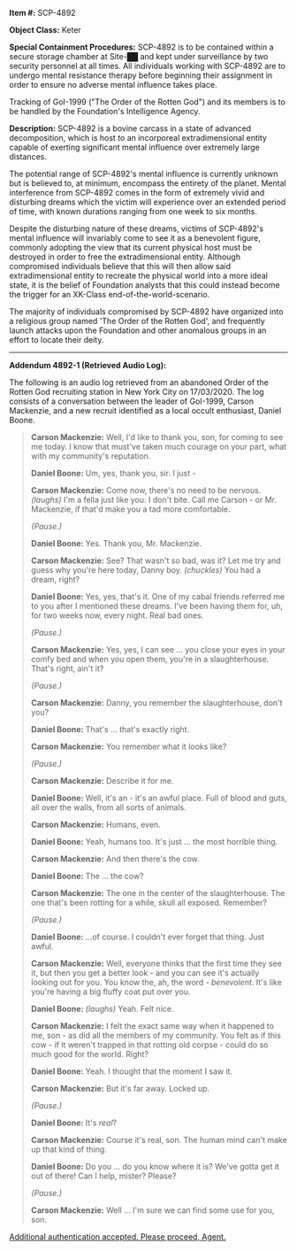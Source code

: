 **Item #:** SCP-4892

**Object Class:** Keter

**Special Containment Procedures:** SCP-4892 is to be contained within a secure storage chamber at Site-██ and kept under surveillance by two security personnel at all times. All individuals working with SCP-4892 are to undergo mental resistance therapy before beginning their assignment in order to ensure no adverse mental influence takes place.

Tracking of GoI-1999 ("The Order of the Rotten God") and its members is to be handled by the Foundation's Intelligence Agency.

**Description:** SCP-4892 is a bovine carcass in a state of advanced decomposition, which is host to an incorporeal extradimensional entity capable of exerting significant mental influence over extremely large distances.

The potential range of SCP-4892's mental influence is currently unknown but is believed to, at minimum, encompass the entirety of the planet. Mental interference from SCP-4892 comes in the form of extremely vivid and disturbing dreams which the victim will experience over an extended period of time, with known durations ranging from one week to six months.

Despite the disturbing nature of these dreams, victims of SCP-4892's mental influence will invariably come to see it as a benevolent figure, commonly adopting the view that its current physical host must be destroyed in order to free the extradimensional entity. Although compromised individuals believe that this will then allow said extradimensional entity to recreate the physical world into a more ideal state, it is the belief of Foundation analysts that this could instead become the trigger for an XK-Class end-of-the-world-scenario.

The majority of individuals compromised by SCP-4892 have organized into a religious group named 'The Order of the Rotten God', and frequently launch attacks upon the Foundation and other anomalous groups in an effort to locate their deity.

* * *

**Addendum 4892-1 (Retrieved Audio Log):**

The following is an audio log retrieved from an abandoned Order of the Rotten God recruiting station in New York City on 17/03/2020. The log consists of a conversation between the leader of GoI-1999, Carson Mackenzie, and a new recruit identified as a local occult enthusiast, Daniel Boone.

> **<Begin Log>**
> 
> **Carson Mackenzie:** Well, I'd like to thank you, son, for coming to see me today. I know that must've taken much courage on your part, what with my community's reputation.
> 
> **Daniel Boone:** Um, yes, thank you, sir. I just -
> 
> **Carson Mackenzie:** Come now, there's no need to be nervous. _(laughs)_ I'm a fella just like you. I don't bite. Call me Carson - or Mr. Mackenzie, if that'd make you a tad more comfortable.
> 
> _(Pause.)_
> 
> **Daniel Boone:** Yes. Thank you, Mr. Mackenzie.
> 
> **Carson Mackenzie:** See? That wasn't so bad, was it? Let me try and guess why you're here today, Danny boy. _(chuckles)_ You had a dream, right?
> 
> **Daniel Boone:** Yes, yes, that's it. One of my cabal friends referred me to you after I mentioned these dreams. I've been having them for, uh, for two weeks now, every night. Real bad ones.
> 
> _(Pause.)_
> 
> **Carson Mackenzie:** Yes, yes, I can see … you close your eyes in your comfy bed and when you open them, you're in a slaughterhouse. That's right, ain't it?
> 
> _(Pause.)_
> 
> **Carson Mackenzie:** Danny, you remember the slaughterhouse, don't you?
> 
> **Daniel Boone:** That's … that's exactly right.
> 
> **Carson Mackenzie:** You remember what it looks like?
> 
> _(Pause.)_
> 
> **Carson Mackenzie:** Describe it for me.
> 
> **Daniel Boone:** Well, it's an - it's an awful place. Full of blood and guts, all over the walls, from all sorts of animals.
> 
> **Carson Mackenzie:** Humans, even.
> 
> **Daniel Boone:** Yeah, humans too. It's just … the most horrible thing.
> 
> **Carson Mackenzie:** And then there's the cow.
> 
> **Daniel Boone:** The … the cow?
> 
> **Carson Mackenzie:** The one in the center of the slaughterhouse. The one that's been rotting for a while, skull all exposed. Remember?
> 
> _(Pause.)_
> 
> **Daniel Boone:** …of course. I couldn't ever forget that thing. Just awful.
> 
> **Carson Mackenzie:** Well, everyone thinks that the first time they see it, but then you get a better look - and you can see it's actually looking out for you. You know the, ah, the word - _benevolent_. It's like you're having a big fluffy coat put over you.
> 
> **Daniel Boone:** _(laughs)_ Yeah. Felt nice.
> 
> **Carson Mackenzie:** I felt the exact same way when it happened to me, son - as did all the members of my community. You felt as if this cow - if it weren't trapped in that rotting old corpse - could do so much good for the world. Right?
> 
> **Daniel Boone:** Yeah. I thought that the moment I saw it.
> 
> **Carson Mackenzie:** But it's far away. Locked up.
> 
> _(Pause.)_
> 
> **Daniel Boone:** It's _real_?
> 
> **Carson Mackenzie:** Course it's real, son. The human mind can't make up that kind of thing.
> 
> **Daniel Boone:** Do you … do you know where it is? We've gotta get it out of there! Can I help, mister? Please?
> 
> _(Pause.)_
> 
> **Carson Mackenzie:** Well … I'm sure we can find some use for you, son.
> 
> **<End Log>**

[Additional authentication accepted. Please proceed, Agent.](http://www.scp-wiki.net/scp-4892/offset/1)